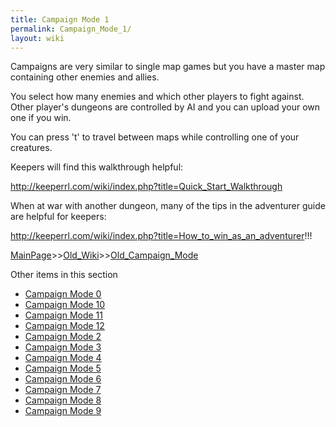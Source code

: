 ```yaml
---
title: Campaign Mode 1
permalink: Campaign_Mode_1/
layout: wiki
---
```

Campaigns are very similar to single map games but you have a master map containing other enemies and allies.

You select how many enemies and which other players to fight against. Other player's dungeons are controlled by AI and you can upload your own one if you win.

You can press 't' to travel between maps while controlling one of your creatures.


Keepers will find this walkthrough helpful:

http://keeperrl.com/wiki/index.php?title=Quick_Start_Walkthrough


When at war with another dungeon, many of the tips in the adventurer guide are helpful for keepers:

http://keeperrl.com/wiki/index.php?title=How_to_win_as_an_adventurer!!!

[MainPage](/keeperrl_wiki/ "wikilink")>>[Old_Wiki](/keeperrl_wiki/Old_Wiki "wikilink")>>[Old_Campaign_Mode](/keeperrl_wiki/Old_Campaign_Mode "wikilink")

Other items in this section
-    [Campaign Mode 0](/keeperrl_wiki/Campaign_Mode_0 "wikilink")
-    [Campaign Mode 10](/keeperrl_wiki/Campaign_Mode_10 "wikilink")
-    [Campaign Mode 11](/keeperrl_wiki/Campaign_Mode_11 "wikilink")
-    [Campaign Mode 12](/keeperrl_wiki/Campaign_Mode_12 "wikilink")
-    [Campaign Mode 2](/keeperrl_wiki/Campaign_Mode_2 "wikilink")
-    [Campaign Mode 3](/keeperrl_wiki/Campaign_Mode_3 "wikilink")
-    [Campaign Mode 4](/keeperrl_wiki/Campaign_Mode_4 "wikilink")
-    [Campaign Mode 5](/keeperrl_wiki/Campaign_Mode_5 "wikilink")
-    [Campaign Mode 6](/keeperrl_wiki/Campaign_Mode_6 "wikilink")
-    [Campaign Mode 7](/keeperrl_wiki/Campaign_Mode_7 "wikilink")
-    [Campaign Mode 8](/keeperrl_wiki/Campaign_Mode_8 "wikilink")
-    [Campaign Mode 9](/keeperrl_wiki/Campaign_Mode_9 "wikilink")
